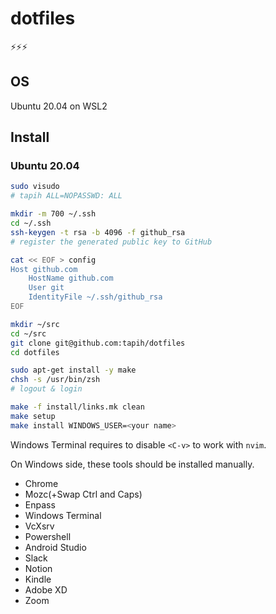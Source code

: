 # dotfiles

⚡⚡⚡

## OS

Ubuntu 20.04 on WSL2

## Install

### Ubuntu 20.04

```sh
sudo visudo
# tapih ALL=NOPASSWD: ALL

mkdir -m 700 ~/.ssh
cd ~/.ssh
ssh-keygen -t rsa -b 4096 -f github_rsa
# register the generated public key to GitHub

cat << EOF > config
Host github.com
    HostName github.com
    User git
    IdentityFile ~/.ssh/github_rsa
EOF

mkdir ~/src
cd ~/src
git clone git@github.com:tapih/dotfiles
cd dotfiles

sudo apt-get install -y make
chsh -s /usr/bin/zsh
# logout & login

make -f install/links.mk clean
make setup
make install WINDOWS_USER=<your name>
```

Windows Terminal requires to disable `<C-v>` to work with `nvim`.

On Windows side, these tools should be installed manually.

- Chrome
- Mozc(+Swap Ctrl and Caps)
- Enpass
- Windows Terminal
- VcXsrv
- Powershell
- Android Studio
- Slack
- Notion
- Kindle
- Adobe XD
- Zoom

